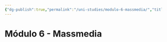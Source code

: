 ```yaml
---
{"dg-publish":true,"permalink":"/uni-studies/modulo-6-massmedia/","title":"Módulo 6 - Massmedia","tags":["Universidad,"],"noteIcon":"","created":"2023-03-14T13:36:59.190-05:00","updated":"2023-03-23T15:07:08.427-05:00"}
---
```



# Módulo 6 - Massmedia
